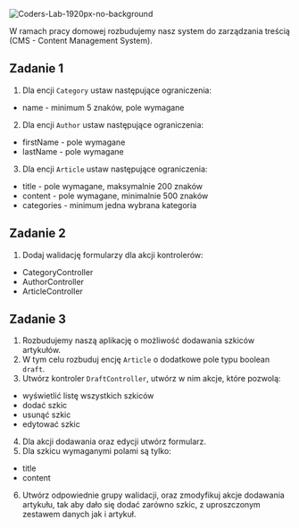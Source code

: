 ![Coders-Lab-1920px-no-background](https://user-images.githubusercontent.com/30623667/104709387-2b7ac180-571f-11eb-9b94-517aa6d501c9.png)



W ramach pracy domowej rozbudujemy nasz system do zarządzania treścią (CMS - Content Management System).

## Zadanie 1

1. Dla encji `Category` ustaw następujące ograniczenia:
- name - minimum 5 znaków, pole wymagane

2. Dla encji `Author` ustaw następujące ograniczenia:
- firstName - pole wymagane
- lastName - pole wymagane

3. Dla encji `Article` ustaw następujące ograniczenia:
- title - pole wymagane, maksymalnie 200 znaków
- content - pole wymagane, minimalnie 500 znaków
- categories - minimum jedna wybrana kategoria


## Zadanie 2

1. Dodaj walidację formularzy dla akcji kontrolerów:
- CategoryController 
- AuthorController
- ArticleController


## Zadanie 3

1. Rozbudujemy naszą aplikację o możliwość dodawania szkiców artykułów.
2. W tym celu rozbuduj encję `Article` o dodatkowe pole typu boolean `draft`.
3. Utwórz kontroler `DraftController`, utwórz w nim akcje, które pozwolą:
- wyświetlić listę wszystkich szkiców
- dodać szkic
- usunąć szkic
- edytować szkic

4. Dla akcji dodawania oraz edycji utwórz formularz.
5. Dla szkicu wymaganymi polami są tylko:
- title
- content
6. Utwórz odpowiednie grupy walidacji, oraz zmodyfikuj akcje dodawania artykułu, 
tak aby dało się dodać zarówno szkic, z uproszczonym zestawem danych jak i artykuł.

